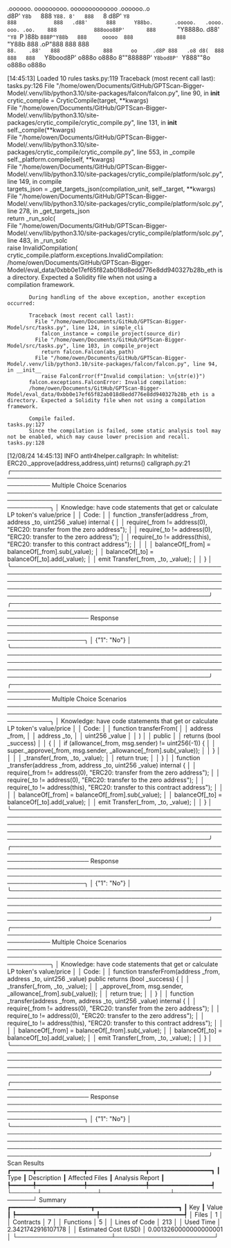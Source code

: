 

  .oooooo.    ooooooooo.   ooooooooooooo  .oooooo..o                                 
 d8P'  `Y8b   `888   `Y88. 8'   888   `8 d8P'    `Y8                                 
888            888   .d88'      888      Y88bo.       .ooooo.   .oooo.   ooo. .oo.   
888            888ooo88P'       888       `"Y8888o.  d88' `"Y8 `P  )88b  `888P"Y88b  
888     ooooo  888              888           `"Y88b 888        .oP"888   888   888  
`88.    .88'   888              888      oo     .d8P 888   .o8 d8(  888   888   888  
 `Y8bood8P'   o888o            o888o     8""88888P'  `Y8bod8P' `Y888""8o o888o o888o                                                        


                                                                   

[14:45:13] Loaded 10 rules                                                                                                                                                                                                                  tasks.py:119
           Traceback (most recent call last):                                                                                                                                                                                               tasks.py:126
             File "/home/owen/Documents/GitHub/GPTScan-Bigger-Model/.venv/lib/python3.10/site-packages/falcon/falcon.py", line 90, in __init__                                                                                                          
               crytic_compile = CryticCompile(target, **kwargs)                                                                                                                                                                                         
             File "/home/owen/Documents/GitHub/GPTScan-Bigger-Model/.venv/lib/python3.10/site-packages/crytic_compile/crytic_compile.py", line 131, in __init__                                                                                         
               self._compile(**kwargs)                                                                                                                                                                                                                  
             File "/home/owen/Documents/GitHub/GPTScan-Bigger-Model/.venv/lib/python3.10/site-packages/crytic_compile/crytic_compile.py", line 553, in _compile                                                                                         
               self._platform.compile(self, **kwargs)                                                                                                                                                                                                   
             File "/home/owen/Documents/GitHub/GPTScan-Bigger-Model/.venv/lib/python3.10/site-packages/crytic_compile/platform/solc.py", line 149, in compile                                                                                           
               targets_json = _get_targets_json(compilation_unit, self._target, **kwargs)                                                                                                                                                               
             File "/home/owen/Documents/GitHub/GPTScan-Bigger-Model/.venv/lib/python3.10/site-packages/crytic_compile/platform/solc.py", line 278, in _get_targets_json                                                                                 
               return _run_solc(                                                                                                                                                                                                                        
             File "/home/owen/Documents/GitHub/GPTScan-Bigger-Model/.venv/lib/python3.10/site-packages/crytic_compile/platform/solc.py", line 483, in _run_solc                                                                                         
               raise InvalidCompilation(                                                                                                                                                                                                                
           crytic_compile.platform.exceptions.InvalidCompilation: /home/owen/Documents/GitHub/GPTScan-Bigger-Model/eval_data/0xbb0e17ef65f82ab018d8edd776e8dd940327b28b_eth is a directory. Expected a Solidity file when not using a                   
           compilation framework.                                                                                                                                                                                                                       
                                                                                                                                                                                                                                                        
           During handling of the above exception, another exception occurred:                                                                                                                                                                          
                                                                                                                                                                                                                                                        
           Traceback (most recent call last):                                                                                                                                                                                                           
             File "/home/owen/Documents/GitHub/GPTScan-Bigger-Model/src/tasks.py", line 124, in simple_cli                                                                                                                                              
               falcon_instance = compile_project(source_dir)                                                                                                                                                                                            
             File "/home/owen/Documents/GitHub/GPTScan-Bigger-Model/src/tasks.py", line 103, in compile_project                                                                                                                                         
               return falcon.Falcon(abs_path)                                                                                                                                                                                                           
             File "/home/owen/Documents/GitHub/GPTScan-Bigger-Model/.venv/lib/python3.10/site-packages/falcon/falcon.py", line 94, in __init__                                                                                                          
               raise FalconError(f"Invalid compilation: \n{str(e)}")                                                                                                                                                                                    
           falcon.exceptions.FalconError: Invalid compilation:                                                                                                                                                                                          
           /home/owen/Documents/GitHub/GPTScan-Bigger-Model/eval_data/0xbb0e17ef65f82ab018d8edd776e8dd940327b28b_eth is a directory. Expected a Solidity file when not using a compilation framework.                                                   
                                                                                                                                                                                                                                                        
           Compile failed.                                                                                                                                                                                                                  tasks.py:127
           Since the compilation is failed, some static analysis tool may not be enabled, which may cause lower precision and recall.                                                                                                       tasks.py:128
[12/08/24 14:45:13] INFO     antlr4helper.callgraph: In whitelist: ERC20._approve(address,address,uint) returns()                                                                                                                        callgraph.py:21
╭───────────────────────────────────────────────────────────────────────────────────────────────────────────── Multiple Choice Scenarios ──────────────────────────────────────────────────────────────────────────────────────────────────────────────╮
│ Knowledge: have code statements that get or calculate LP token's value/price                                                                                                                                                                         │
│ Code:                                                                                                                                                                                                                                                │
│   function _transfer(address _from, address _to, uint256 _value) internal {                                                                                                                                                                          │
│     require(_from != address(0), "ERC20: transfer from the zero address");                                                                                                                                                                           │
│     require(_to != address(0), "ERC20: transfer to the zero address");                                                                                                                                                                               │
│     require(_to != address(this), "ERC20: transfer to this contract address");                                                                                                                                                                       │
│                                                                                                                                                                                                                                                      │
│     balanceOf[_from] = balanceOf[_from].sub(_value);                                                                                                                                                                                                 │
│     balanceOf[_to] = balanceOf[_to].add(_value);                                                                                                                                                                                                     │
│     emit Transfer(_from, _to, _value);                                                                                                                                                                                                               │
│   }                                                                                                                                                                                                                                                  │
╰──────────────────────────────────────────────────────────────────────────────────────────────────────────────────────────────────────────────────────────────────────────────────────────────────────────────────────────────────────────────────────╯
╭────────────────────────────────────────────────────────────────────────────────────────────────────────────────────── Response ──────────────────────────────────────────────────────────────────────────────────────────────────────────────────────╮
│ {"1": "No"}                                                                                                                                                                                                                                          │
╰──────────────────────────────────────────────────────────────────────────────────────────────────────────────────────────────────────────────────────────────────────────────────────────────────────────────────────────────────────────────────────╯
╭───────────────────────────────────────────────────────────────────────────────────────────────────────────── Multiple Choice Scenarios ──────────────────────────────────────────────────────────────────────────────────────────────────────────────╮
│ Knowledge: have code statements that get or calculate LP token's value/price                                                                                                                                                                         │
│ Code:                                                                                                                                                                                                                                                │
│   function transferFrom(                                                                                                                                                                                                                             │
│     address _from,                                                                                                                                                                                                                                   │
│     address _to,                                                                                                                                                                                                                                     │
│     uint256 _value                                                                                                                                                                                                                                   │
│   )                                                                                                                                                                                                                                                  │
│     public                                                                                                                                                                                                                                           │
│     returns (bool _success)                                                                                                                                                                                                                          │
│   {                                                                                                                                                                                                                                                  │
│     if (allowance(_from, msg.sender) != uint256(-1)) {                                                                                                                                                                                               │
│       super._approve(_from, msg.sender, _allowance[_from].sub(_value));                                                                                                                                                                              │
│     }                                                                                                                                                                                                                                                │
│                                                                                                                                                                                                                                                      │
│     _transfer(_from, _to, _value);                                                                                                                                                                                                                   │
│     return true;                                                                                                                                                                                                                                     │
│   }                                                                                                                                                                                                                                                  │
│   function _transfer(address _from, address _to, uint256 _value) internal {                                                                                                                                                                          │
│     require(_from != address(0), "ERC20: transfer from the zero address");                                                                                                                                                                           │
│     require(_to != address(0), "ERC20: transfer to the zero address");                                                                                                                                                                               │
│     require(_to != address(this), "ERC20: transfer to this contract address");                                                                                                                                                                       │
│                                                                                                                                                                                                                                                      │
│     balanceOf[_from] = balanceOf[_from].sub(_value);                                                                                                                                                                                                 │
│     balanceOf[_to] = balanceOf[_to].add(_value);                                                                                                                                                                                                     │
│     emit Transfer(_from, _to, _value);                                                                                                                                                                                                               │
│   }                                                                                                                                                                                                                                                  │
╰──────────────────────────────────────────────────────────────────────────────────────────────────────────────────────────────────────────────────────────────────────────────────────────────────────────────────────────────────────────────────────╯
╭────────────────────────────────────────────────────────────────────────────────────────────────────────────────────── Response ──────────────────────────────────────────────────────────────────────────────────────────────────────────────────────╮
│ {"1": "No"}                                                                                                                                                                                                                                          │
╰──────────────────────────────────────────────────────────────────────────────────────────────────────────────────────────────────────────────────────────────────────────────────────────────────────────────────────────────────────────────────────╯
╭───────────────────────────────────────────────────────────────────────────────────────────────────────────── Multiple Choice Scenarios ──────────────────────────────────────────────────────────────────────────────────────────────────────────────╮
│ Knowledge: have code statements that get or calculate LP token's value/price                                                                                                                                                                         │
│ Code:                                                                                                                                                                                                                                                │
│   function transferFrom(address _from, address _to, uint256 _value) public returns (bool _success) {                                                                                                                                                 │
│     _transfer(_from, _to, _value);                                                                                                                                                                                                                   │
│     _approve(_from, msg.sender, _allowance[_from].sub(_value));                                                                                                                                                                                      │
│     return true;                                                                                                                                                                                                                                     │
│   }                                                                                                                                                                                                                                                  │
│   function _transfer(address _from, address _to, uint256 _value) internal {                                                                                                                                                                          │
│     require(_from != address(0), "ERC20: transfer from the zero address");                                                                                                                                                                           │
│     require(_to != address(0), "ERC20: transfer to the zero address");                                                                                                                                                                               │
│     require(_to != address(this), "ERC20: transfer to this contract address");                                                                                                                                                                       │
│                                                                                                                                                                                                                                                      │
│     balanceOf[_from] = balanceOf[_from].sub(_value);                                                                                                                                                                                                 │
│     balanceOf[_to] = balanceOf[_to].add(_value);                                                                                                                                                                                                     │
│     emit Transfer(_from, _to, _value);                                                                                                                                                                                                               │
│   }                                                                                                                                                                                                                                                  │
╰──────────────────────────────────────────────────────────────────────────────────────────────────────────────────────────────────────────────────────────────────────────────────────────────────────────────────────────────────────────────────────╯
╭────────────────────────────────────────────────────────────────────────────────────────────────────────────────────── Response ──────────────────────────────────────────────────────────────────────────────────────────────────────────────────────╮
│ {"1": "No"}                                                                                                                                                                                                                                          │
╰──────────────────────────────────────────────────────────────────────────────────────────────────────────────────────────────────────────────────────────────────────────────────────────────────────────────────────────────────────────────────────╯
                      Scan Results                       
┏━━━━━━┳━━━━━━━━━━━━━┳━━━━━━━━━━━━━━━━┳━━━━━━━━━━━━━━━━━┓
┃ Type ┃ Description ┃ Affected Files ┃ Analysis Report ┃
┡━━━━━━╇━━━━━━━━━━━━━╇━━━━━━━━━━━━━━━━╇━━━━━━━━━━━━━━━━━┩
└──────┴─────────────┴────────────────┴─────────────────┘
                    Summary                     
┏━━━━━━━━━━━━━━━━━━━━━━┳━━━━━━━━━━━━━━━━━━━━━━━┓
┃ Key                  ┃ Value                 ┃
┡━━━━━━━━━━━━━━━━━━━━━━╇━━━━━━━━━━━━━━━━━━━━━━━┩
│ Files                │ 1                     │
│ Contracts            │ 7                     │
│ Functions            │ 5                     │
│ Lines of Code        │ 213                   │
│ Used Time            │ 2.3421742916107178    │
│ Estimated Cost (USD) │ 0.0013260000000000001 │
└──────────────────────┴───────────────────────┘
